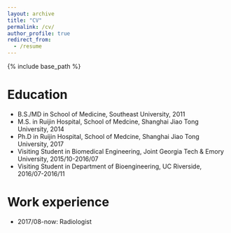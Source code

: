 ```yaml
---
layout: archive
title: "CV"
permalink: /cv/
author_profile: true
redirect_from:
  - /resume
---
```


{% include base_path %}

Education
======
* B.S./MD in School of Medicine, Southeast University, 2011
* M.S. in Ruijin Hospital, School of Medcine, Shanghai Jiao Tong University, 2014
* Ph.D in Ruijin Hospital, School of Medcine, Shanghai Jiao Tong University, 2017
* Visiting Student in Biomedical Engineering, Joint Georgia Tech & Emory University, 2015/10-2016/07
* Visiting Student in Department of Bioengineering, UC Riverside, 2016/07-2016/11

Work experience
======
* 2017/08-now: Radiologist
